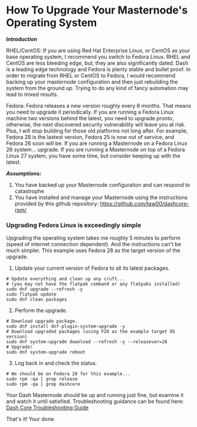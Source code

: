 # How To Upgrade Your Masternode's Operating System

***Introduction***

RHEL/CentOS: If you are using Red Hat Enterprise Linux, or CentOS as your base
operating system, I recommend you switch to Fedora Linux. RHEL and CentOS are
less bleeding edge, but, they are also significantly dated. Dash is a leading
edge technology and Fedora is plenty stable and bullet proof. In order to
migrate from RHEL or CentOS to Fedora, I would recommend backing up your
masternode configuration and then just rebuilding the system from the ground
up. Trying to do any kind of fancy automation may lead to mixed results.

Fedora: Fedora releases a new version roughly every 6 months. That means you
need to upgrade it periodically. If you are running a Fedora Linux machine two
versions behind the latest, you need to upgrade pronto, otherwise, the next
discovered security vulnerability will leave you at risk. Plus, I will stop
building for those old platforms not long after. For example, Fedora 28 is the
lastest version, Fedora 25 is now out of service, and Fedora 26 soon will be. If you are running a
Masternode on a Fedora Linux 26 system... upgrade. If you are running a
Masternode on top of a Fedora Linux 27 system, you have some time, but consider
keeping up with the latest.

***Assumptions:***

1. You have backed up your Masternode configuration and can respond to
   catastrophe
2. You have installed and manage your Masternode using the instructions
   provided by this github repository: <https://github.com/taw00/dashcore-rpm/>


### Upgrading Fedora Linux is exceedingly simple

Upgrading the operating system takes me roughly 5 minutes to perform (speed of
internet connection dependent). And the instructions can't be much simpler.
This example uses Fedora 28 as the target version of the upgrade.

1. Update your current version of Fedora to all its latest packages.

```
# Update everything and clean up any cruft...
# (you may not have the flatpak command or any flatpaks installed)
sudo dnf upgrade --refresh -y
sudo flatpak update
sudo dnf clean packages
```

2. Perform the upgrade.

```
# Download upgrade package.
sudo dnf install dnf-plugin-system-upgrade -y
# Download upgraded packages (using F28 as the example target OS version)
sudo dnf system-upgrade download --refresh -y --releasever=28
# Upgrade!
sudo dnf system-upgrade reboot
```

3. Log back in and check the status.

```
# We should be on Fedora 28 for this example...
sudo rpm -qa | grep release
sudo rpm -qa | grep dashcore
```

Your Dash Masternode should be up and running just fine, but examine it and
watch it until satisfied. Troubleshooting guidance can be found here: [Dash Core Troubleshooting Guide](https://github.com/taw00/dashcore-rpm/blob/master/documentation/howto.dashcore-troubleshooting.md)

That's it! Your done.
